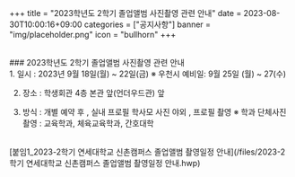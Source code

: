 +++
title = "2023학년도 2학기 졸업앨범 사진촬영 관련 안내"
date = 2023-08-30T10:00:16+09:00
categories = ["공지사항"]
banner = "img/placeholder.png"
icon = "bullhorn"
+++
<!--more-->

<br>
### 2023학년도 2학기 졸업앨범 사진촬영 관련 안내

<br>
1. 일시 : 2023년 9월 18일(월) ~ 22일(금)
     ※ 우천시 예비일: 9월 25일 (월) ~ 27(수)
	 

2. 장소 : 학생회관 4층 본관 앞(언더우드관) 앞


3. 방식 : 개별 예약 후 , 실내 프로필 학사모 사진 야외 , 프로필 촬영
※ 학과 단체사진 촬영 : 교육학과, 체육교육학과, 간호대학 



<br>
[붙임1_2023-2학기 연세대학교 신촌캠퍼스 졸업앨범 촬영일정 안내](/files/2023-2학기 연세대학교 신촌캠퍼스 졸업앨범 촬영일정 안내.hwp)
